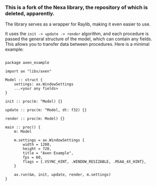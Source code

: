 ### This is a fork of the Nexa library, the repository of which is deleted, apparently.

The library serves as a wrapper for Raylib, making it even easier to use.

It uses the `init -> update -> render` algorithm, and each procedure is passed the general structure of the model, which can contain any fields. This allows you to transfer data between procedures.
Here is a minimal example:


```odin

package axen_example

import ax "libs/axen"

Model :: struct {
	settings: ax.WindowSettings
  	...<your any fields>
}

init :: proc(m: ^Model) {}

update :: proc(m: ^Model, dt: f32) {}

render :: proc(m: Model) {}

main :: proc() {
	m: Model

	m.settings = ax.WindowSettings {
		width = 1280,
		height = 720,
		title = "Axen Example",
		fps = 60,
		flags = {.VSYNC_HINT, .WINDOW_RESIZABLE, .MSAA_4X_HINT},
	}

	ax.run(&m, init, update, render, m.settings)
}

```
